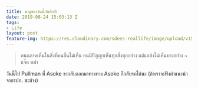 ```yaml
---
title: มาดูของวันนี้กันอีกที
date: 2019-08-24 15:03:13 Z
tags:
- Life
layout: post
feature-img: https://res.cloudinary.com/sdees-reallife/image/upload/v1555658919/sample_feature_img.png
---
```


> คนฉลาดเห็นในสิ่งที่คนอื่นไม่เห็น คนมีปัญญาเห็นทุกสิ่งทุกอย่าง แต่แกล้งไม่เห็นบางอย่าง ~ แจ๊ค หม่า

<i class="fa fa-child" style="color:plum"></i>

วันนี้ไป Pullman ที่ Asoke ขากลับออกมาทางทาง Asoke ก็กลับรถได้นะ (ถ้าเราจะฟังคำแนะนำจากรปภ. ซะบ้าง)
